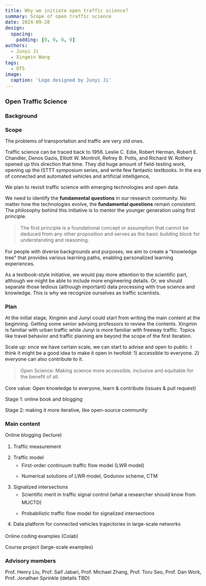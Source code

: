 ```yaml
---
title: Why we initiate open traffic science?
summary: Scope of open traffic science
date: 2024-09-28
design:
  spacing:
    padding: [0, 0, 0, 0]
authors:
  - Junyi Ji
  - Xingmin Wang
tags:
  - OTS
image:
  caption: 'Logo designed by Junyi Ji'
---
```


<style>
body {
  font-size: 18px;
}

h1 {
  font-size: 20px;
}

h2 {
  font-size: 18px;
}
h3 {
  font-size: 16px;
}
p {
  font-size: 16px;
}
/* Style for ordered lists */
ol {
  font-size: 16px;
  line-height: 1.6;
}

/* Style for unordered lists */
ul {
  font-size: 16px;
  line-height: 1.6;
}

/* Style for list items */
li {
  margin-bottom: 10px;
}
</style>

# Open Traffic Science 

## Background


## Scope
The problems of transportation and traffic are very old ones.

Traffic science can be traced back to 1956. Leslie C. Edie, Robert Herman, Robert E. Chandler, Denos Gazis, Elliott W. Montroll, Refrey B. Potts, and Richard W. Rothery opened up this direction that time. They did huge amount of field-testing work, opening up the ISTTT symposium series, and write few fantastic textbooks. In the era of connected and automated vehicles and artificial intelligence, 

We plan to revisit traffic science with emerging technologies and open data.

We need to identify the **fundamental questions** in our research community. No matter how the technologies evolve, the **fundamental questions** remain consistent. The philosophy behind this initiative is to mentor the younger generation using first principle.

> The first principle is a foundational concept or assumption that cannot be deduced from any other proposition and serves as the basic building block for understanding and reasoning.

For people with diverse backgrounds and purposes, we aim to create a "knowledge tree" that provides various learning paths, enabling personalized learning experiences.

As a textbook-style initiative, we would pay more attention to the scientific part, although we might be able to include more engineering details. Or, we should separate those tedious (although important) data processing with true science and knowledge. This is why we recognize ourselves as traffic scientists. 

## Plan

At the initial stage, Xingmin and Junyi could start from writing the main content at the beginning. Getting some senior advising professors to review the contents. Xingmin is familiar with urban traffic while Junyi is more familiar with freeway traffic. Topics like travel behavior and traffic planning are beyond the scope of the first iteration.

Scale up: once we have certain scale, we can start to advise and open to public. I think it might be a good idea to make it open in twofold: 1) accessible to everyone. 2) everyone can also contribute to it.

> Open Science: Making science more accessible, inclusive and equitable for the benefit of all.

Core value: Open knowledge to everyone, learn & contribute (issues & pull request)

Stage 1: online book and blogging

Stage 2: making it more iterative, like open-source community

## Main content

Online blogging (lecture)

1. Traffic measurement
2. Traffic model
    - First-order continuum traffic flow model (LWR model)
    - Numerical solutions of LWR model, Godunov scheme, CTM
3. Signalized intersections
    - Scientific merit in traffic signal control (what a researcher should know from MUCTD)
    - Probabilistic traffic flow model for signalized intersections
4. Data platform for connected vehicles trajectories in large-scale networks

Online coding examples (Colab)

Course project (large-scale examples)

## Advisory members

Prof. Henry Liu, Prof. Saif Jabari, Prof. Michael Zhang, Prof. Toru Seo, Prof. Dan Work, Prof. Jonathan Sprinkle (details TBD)